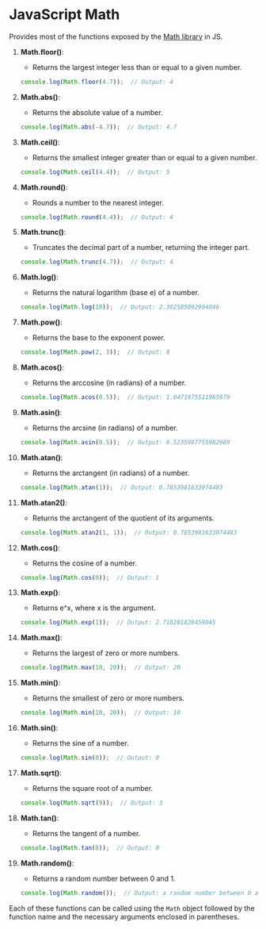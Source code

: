 # JavaScript Math
Provides most of the functions exposed by the [Math library](https://developer.mozilla.org/en-US/docs/Web/JavaScript/Reference/Global_Objects/Math) in JS. 

1. **Math.floor()**:
   - Returns the largest integer less than or equal to a given number.
   ```javascript
   console.log(Math.floor(4.7));  // Output: 4
   ```

2. **Math.abs()**:
   - Returns the absolute value of a number.
   ```javascript
   console.log(Math.abs(-4.7));  // Output: 4.7
   ```

3. **Math.ceil()**:
   - Returns the smallest integer greater than or equal to a given number.
   ```javascript
   console.log(Math.ceil(4.4));  // Output: 5
   ```

4. **Math.round()**:
   - Rounds a number to the nearest integer.
   ```javascript
   console.log(Math.round(4.4));  // Output: 4
   ```

5. **Math.trunc()**:
   - Truncates the decimal part of a number, returning the integer part.
   ```javascript
   console.log(Math.trunc(4.7));  // Output: 4
   ```

6. **Math.log()**:
   - Returns the natural logarithm (base e) of a number.
   ```javascript
   console.log(Math.log(10));  // Output: 2.302585092994046
   ```

7. **Math.pow()**:
   - Returns the base to the exponent power.
   ```javascript
   console.log(Math.pow(2, 3));  // Output: 8
   ```

8. **Math.acos()**:
   - Returns the arccosine (in radians) of a number.
   ```javascript
   console.log(Math.acos(0.5));  // Output: 1.0471975511965979
   ```

9. **Math.asin()**:
   - Returns the arcsine (in radians) of a number.
   ```javascript
   console.log(Math.asin(0.5));  // Output: 0.5235987755982989
   ```

10. **Math.atan()**:
    - Returns the arctangent (in radians) of a number.
    ```javascript
    console.log(Math.atan(1));  // Output: 0.7853981633974483
    ```

11. **Math.atan2()**:
    - Returns the arctangent of the quotient of its arguments.
    ```javascript
    console.log(Math.atan2(1, 1));  // Output: 0.7853981633974483
    ```

12. **Math.cos()**:
    - Returns the cosine of a number.
    ```javascript
    console.log(Math.cos(0));  // Output: 1
    ```

13. **Math.exp()**:
    - Returns e^x, where x is the argument.
    ```javascript
    console.log(Math.exp(1));  // Output: 2.718281828459045
    ```

14. **Math.max()**:
    - Returns the largest of zero or more numbers.
    ```javascript
    console.log(Math.max(10, 20));  // Output: 20
    ```

15. **Math.min()**:
    - Returns the smallest of zero or more numbers.
    ```javascript
    console.log(Math.min(10, 20));  // Output: 10
    ```

16. **Math.sin()**:
    - Returns the sine of a number.
    ```javascript
    console.log(Math.sin(0));  // Output: 0
    ```

17. **Math.sqrt()**:
    - Returns the square root of a number.
    ```javascript
    console.log(Math.sqrt(9));  // Output: 3
    ```

18. **Math.tan()**:
    - Returns the tangent of a number.
    ```javascript
    console.log(Math.tan(0));  // Output: 0
    ```

19. **Math.random()**:
    - Returns a random number between 0 and 1.
    ```javascript
    console.log(Math.random());  // Output: a random number between 0 and 1
    ```

Each of these functions can be called using the `Math` object followed by the function name and the necessary arguments enclosed in parentheses.
